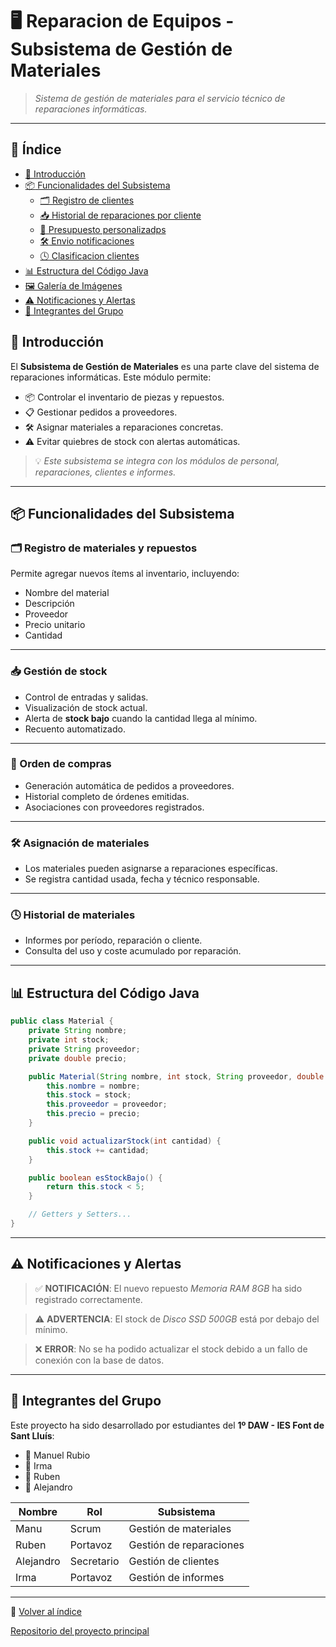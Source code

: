 # :desktop_computer: Reparacion de Equipos - Subsistema de Gestión de Materiales

> _Sistema de gestión de materiales para el servicio técnico de reparaciones informáticas._

---

## :bookmark_tabs: Índice

- [:wrench: Introducción](#wrench-introducción)
- [:package: Funcionalidades del Subsistema](#package-funcionalidades-del-subsistema)
  - [:card_index_dividers: Registro de clientes](#card_index_dividers-registro-de-clientes)
  - [:inbox_tray: Historial de reparaciones por cliente](#inbox_tray-historial-de-reparaciones-por-clientes)
  - [:receipt: Presupuesto personalizadps](#receipt-presupuestos-personalizados)
  - [:hammer_and_wrench: Envio notificaciones](#hammer_and_wrench-envio-notificaciones)
  - [:clock4: Clasificacion clientes](#clock4-clasificacion-clientes)
- [:bar_chart: Estructura del Código Java](#bar_chart-estructura-del-código-java)
- [:framed_picture: Galería de Imágenes](#framed_picture-galería-de-imágenes)
- [:warning: Notificaciones y Alertas](#warning-notificaciones-y-alertas)
- [:busts_in_silhouette: Integrantes del Grupo](#busts_in_silhouette-integrantes-del-grupo)

## :wrench: Introducción

El **Subsistema de Gestión de Materiales** es una parte clave del sistema de reparaciones informáticas. Este módulo permite:

- :package: Controlar el inventario de piezas y repuestos.
- :clipboard: Gestionar pedidos a proveedores.
- :hammer_and_wrench: Asignar materiales a reparaciones concretas.
- :warning: Evitar quiebres de stock con alertas automáticas.

> :bulb: _Este subsistema se integra con los módulos de personal, reparaciones, clientes e informes._

---

## :package: Funcionalidades del Subsistema

### :card_index_dividers: Registro de materiales y repuestos

Permite agregar nuevos ítems al inventario, incluyendo:

- Nombre del material
- Descripción
- Proveedor
- Precio unitario
- Cantidad

---

### :inbox_tray: Gestión de stock

- Control de entradas y salidas.
- Visualización de stock actual.
- Alerta de **stock bajo** cuando la cantidad llega al mínimo.
- Recuento automatizado.

---

### :receipt: Orden de compras

- Generación automática de pedidos a proveedores.
- Historial completo de órdenes emitidas.
- Asociaciones con proveedores registrados.

---

### :hammer_and_wrench: Asignación de materiales

- Los materiales pueden asignarse a reparaciones específicas.
- Se registra cantidad usada, fecha y técnico responsable.

---

### :clock4: Historial de materiales

- Informes por período, reparación o cliente.
- Consulta del uso y coste acumulado por reparación.

---

## :bar_chart: Estructura del Código Java

```java
public class Material {
    private String nombre;
    private int stock;
    private String proveedor;
    private double precio;

    public Material(String nombre, int stock, String proveedor, double precio) {
        this.nombre = nombre;
        this.stock = stock;
        this.proveedor = proveedor;
        this.precio = precio;
    }

    public void actualizarStock(int cantidad) {
        this.stock += cantidad;
    }

    public boolean esStockBajo() {
        return this.stock < 5;
    }

    // Getters y Setters...
}
```

---



## :warning: Notificaciones y Alertas

> :white_check_mark: **NOTIFICACIÓN**: El nuevo repuesto *Memoria RAM 8GB* ha sido registrado correctamente.

> :warning: **ADVERTENCIA**: El stock de *Disco SSD 500GB* está por debajo del mínimo.

> :x: **ERROR**: No se ha podido actualizar el stock debido a un fallo de conexión con la base de datos.

---

## :busts_in_silhouette: Integrantes del Grupo

Este proyecto ha sido desarrollado por estudiantes del **1º DAW - IES Font de Sant Lluís**:

- :bust_in_silhouette: Manuel Rubio
- :bust_in_silhouette: Irma
- :bust_in_silhouette: Ruben
- :bust_in_silhouette: Alejandro

| Nombre     | Rol   | Subsistema             |
|------------|-------|------------------------|
| Manu       | Scrum | Gestión de materiales  |
| Ruben      | Portavoz    | Gestión de reparaciones|
| Alejandro  | Secretario    | Gestión de clientes    |
| Irma       | Portavoz    | Gestión de informes    |

---

:link: [Volver al índice](#bookmark_tabs-índice)

[Repositorio del proyecto principal](https://github.com/RubenSanchezAng/Reparacion-de-ordenadores "Repositorio del proyecto principal")
